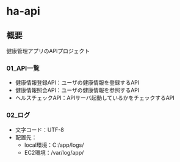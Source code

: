 # ha-api

## 概要
健康管理アプリのAPIプロジェクト

### 01_API一覧
- 健康情報登録API：ユーザの健康情報を登録するAPI
- 健康情報照会API：ユーザの健康情報を参照するAPI
- ヘルスチェックAPI：APIサーバ起動しているかをチェックするAPI

### 02_ログ
- 文字コード：UTF-8
- 配置先：
    - local環境：C:/app/logs/
    - EC2環境：/var/log/app/
